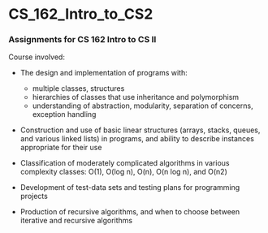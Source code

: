 # CS_162_Intro_to_CS2
### Assignments for CS 162 Intro to CS II ###

Course involved: 
* The design and implementation of programs with:
  * multiple classes, structures
  * hierarchies of classes that use inheritance and polymorphism
  * understanding of abstraction, modularity, separation of concerns, exception handling

* Construction and use of basic linear structures (arrays, stacks, queues, and various linked lists) in programs, and ability to describe instances appropriate for their use
* Classification of moderately complicated algorithms in various complexity classes: O(1), O(log n), O(n), O(n log n), and O(n2)
* Development of test-data sets and testing plans for programming projects
* Production of recursive algorithms, and when to choose between iterative and recursive algorithms
